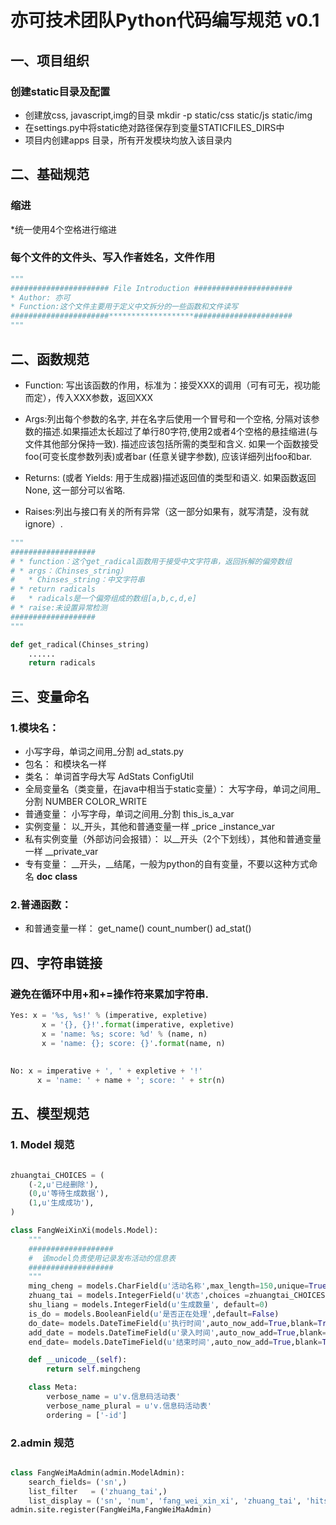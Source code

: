 # 亦可技术团队Python代码编写规范 v0.1


##  一、项目组织

### 创建static目录及配置
* 创建放css, javascript,img的目录  mkdir -p static/css static/js static/img
* 在settings.py中将static绝对路径保存到变量STATICFILES_DIRS中
* 项目内创建apps 目录，所有开发模块均放入该目录内  
  



##  二、基础规范
  
### 缩进
*统一使用4个空格进行缩进

### 每个文件的文件头、写入作者姓名，文件作用
```python
"""
###################### File Introduction ######################
* Author: 亦可
* Function:这个文件主要用于定义中文拆分的一些函数和文件读写
######################*******************######################
"""
```

## 二、函数规范

* Function: 写出该函数的作用，标准为：接受XXX的调用（可有可无，视功能而定），传入XXX参数，返回XXX

* Args:列出每个参数的名字, 并在名字后使用一个冒号和一个空格, 分隔对该参数的描述.如果描述太长超过了单行80字符,使用2或者4个空格的悬挂缩进(与文件其他部分保持一致). 描述应该包括所需的类型和含义. 如果一个函数接受foo(可变长度参数列表)或者bar (任意关键字参数), 应该详细列出foo和bar.

* Returns: (或者 Yields: 用于生成器)描述返回值的类型和语义. 如果函数返回None, 这一部分可以省略.

* Raises:列出与接口有关的所有异常（这一部分如果有，就写清楚，没有就ignore）.

```python
"""
###################
# * function：这个get_radical函数用于接受中文字符串，返回拆解的偏旁数组
# * args：（Chinses_string）
#   * Chinses_string：中文字符串
# * return radicals
#   * radicals是一个偏旁组成的数组[a,b,c,d,e]
# * raise:未设置异常检测
###################
"""

def get_radical(Chinses_string)
    ......
    return radicals
```


## 三、变量命名
### 1.模块名： 
* 小写字母，单词之间用_分割  ad_stats.py 
* 包名： 和模块名一样 
* 类名： 单词首字母大写 AdStats  ConfigUtil 
* 全局变量名（类变量，在java中相当于static变量）： 大写字母，单词之间用_分割  NUMBER COLOR_WRITE 
* 普通变量： 小写字母，单词之间用_分割  this_is_a_var 
* 实例变量： 以_开头，其他和普通变量一样 _price    _instance_var 
* 私有实例变量（外部访问会报错）：  以__开头（2个下划线），其他和普通变量一样  __private_var 
* 专有变量： __开头，__结尾，一般为python的自有变量，不要以这种方式命名 __doc__  __class__ 

### 2.普通函数： 
* 和普通变量一样： get_name() count_number() ad_stat() 


## 四、字符串链接
### 避免在循环中用+和+=操作符来累加字符串.
```python
Yes: x = '%s, %s!' % (imperative, expletive)
       x = '{}, {}!'.format(imperative, expletive)
       x = 'name: %s; score: %d' % (name, n)
       x = 'name: {}; score: {}'.format(name, n)
     
 
No: x = imperative + ', ' + expletive + '!'
      x = 'name: ' + name + '; score: ' + str(n)
```

## 五、模型规范

### 1. Model 规范
```python

zhuangtai_CHOICES = (
    (-2,u'已经删除'),
    (0,u'等待生成数据'),
    (1,u'生成成功'),
)

class FangWeiXinXi(models.Model):
    """
    ###################
    #  该model负责使用记录发布活动的信息表
    ###################
    """
    ming_cheng = models.CharField(u'活动名称',max_length=150,unique=True)
    zhuang_tai = models.IntegerField(u'状态',choices =zhuangtai_CHOICES, default=0)
    shu_liang = models.IntegerField(u'生成数量', default=0)
    is_do = models.BooleanField(u'是否正在处理',default=False)
    do_date= models.DateTimeField(u'执行时间',auto_now_add=True,blank=True,null=True)
    add_date = models.DateTimeField(u'录入时间',auto_now_add=True,blank=True)
    end_date= models.DateTimeField(u'结束时间',auto_now_add=True,blank=True,null=True)

    def __unicode__(self):
        return self.mingcheng

    class Meta:
        verbose_name = u'v.信息码活动表'
        verbose_name_plural = u'v.信息码活动表'
        ordering = ['-id']

```

### 2.admin 规范
```python

class FangWeiMaAdmin(admin.ModelAdmin):
    search_fields= ('sn',)
    list_filter   = ('zhuang_tai',)
    list_display = ('sn', 'num', 'fang_wei_xin_xi', 'zhuang_tai', 'hits')
admin.site.register(FangWeiMa,FangWeiMaAdmin)

```

